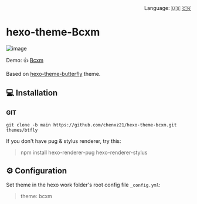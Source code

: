 <div align="right">
  Language:
  🇺🇸
  <a title="Chinese" href="/README_CN.md">🇨🇳</a>
</div>

# hexo-theme-Bcxm

![image](https://user-images.githubusercontent.com/62413032/169629789-d840887c-ed16-4613-b470-22171cc585ed.png)

Demo: 👍 [Bcxm](https://www.chenxuezhi.top)

Based on [hexo-theme-butterfly](https://github.com/jerryc127/hexo-theme-butterfly) theme.

## 💻 Installation

### GIT

```
git clone -b main https://github.com/chenxz21/hexo-theme-bcxm.git themes/btfly
```
 If you don't have pug & stylus renderer, try this: 

> npm install hexo-renderer-pug hexo-renderer-stylus

## ⚙ Configuration

 Set theme in the hexo work folder's root config file `_config.yml`: 

> theme: bcxm


